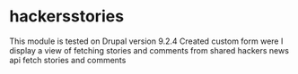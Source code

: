 # hackersstories
This module is tested on Drupal version 9.2.4
Created custom form were I display a view of fetching stories and comments from shared hackers news api 
fetch stories and comments

